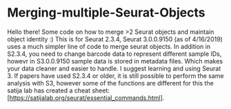 # Merging-multiple-Seurat-Objects
Hello there! Some code on how to merge >2 Seurat objects and maintain object identity :)
This is for Seurat 2.3.4, Seurat 3.0.0.9150 (as of 4/16/2019) uses a much simpler line of code to merge seurat objects.
In addition in S2.3.4, you need to change barcode data to represent different sample IDs, howevr in S3.0.0.9150 sample data is stored in metadata files. Which makes your data cleaner and easier to handle. I suggest learning and using Seurat 3. If papers have used S2.3.4 or older, it is still possible to perform the same analysis with S3, however some of the functions are different for this the satija lab has created a cheat sheet: [https://satijalab.org/seurat/essential_commands.html]. 

